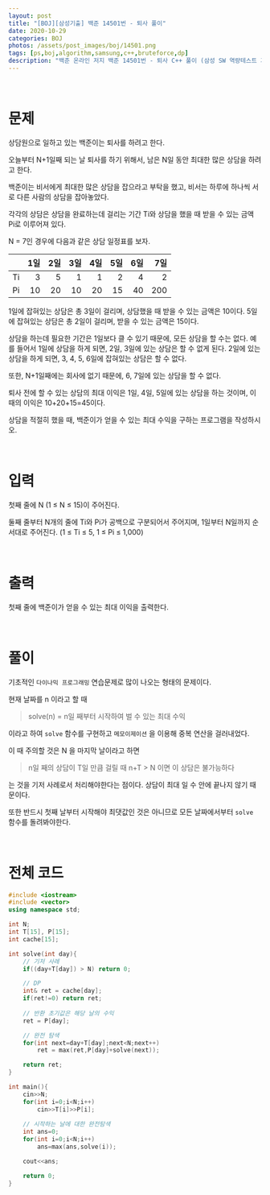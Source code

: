 ```yaml
---
layout: post
title: "[BOJ][삼성기출] 백준 14501번 - 퇴사 풀이"
date: 2020-10-29
categories: BOJ
photos: /assets/post_images/boj/14501.png
tags: [ps,boj,algorithm,samsung,c++,bruteforce,dp]
description: "백준 온라인 저지 백준 14501번 - 퇴사 C++ 풀이 (삼성 SW 역량테스트 기출)"
---
```


<br>

# 문제

상담원으로 일하고 있는 백준이는 퇴사를 하려고 한다.

오늘부터 N+1일째 되는 날 퇴사를 하기 위해서, 남은 N일 동안 최대한 많은 상담을 하려고 한다.

백준이는 비서에게 최대한 많은 상담을 잡으라고 부탁을 했고, 비서는 하루에 하나씩 서로 다른 사람의 상담을 잡아놓았다.

각각의 상담은 상담을 완료하는데 걸리는 기간 Ti와 상담을 했을 때 받을 수 있는 금액 Pi로 이루어져 있다.

N = 7인 경우에 다음과 같은 상담 일정표를 보자.

| 	|1일|2일|3일|4일|5일|6일|7일|
|:---:|---:|---:|---:|---:|---:|---:|---:|
Ti|3|5|1|1|2|4|2|
Pi|10|20|10|20|15|40|200|

1일에 잡혀있는 상담은 총 3일이 걸리며, 상담했을 때 받을 수 있는 금액은 10이다. 5일에 잡혀있는 상담은 총 2일이 걸리며, 받을 수 있는 금액은 15이다.

상담을 하는데 필요한 기간은 1일보다 클 수 있기 때문에, 모든 상담을 할 수는 없다. 예를 들어서 1일에 상담을 하게 되면, 2일, 3일에 있는 상담은 할 수 없게 된다. 2일에 있는 상담을 하게 되면, 3, 4, 5, 6일에 잡혀있는 상담은 할 수 없다.

또한, N+1일째에는 회사에 없기 때문에, 6, 7일에 있는 상담을 할 수 없다.

퇴사 전에 할 수 있는 상담의 최대 이익은 1일, 4일, 5일에 있는 상담을 하는 것이며, 이때의 이익은 10+20+15=45이다.

상담을 적절히 했을 때, 백준이가 얻을 수 있는 최대 수익을 구하는 프로그램을 작성하시오.

<br>

# 입력

첫째 줄에 N (1 ≤ N ≤ 15)이 주어진다.

둘째 줄부터 N개의 줄에 Ti와 Pi가 공백으로 구분되어서 주어지며, 1일부터 N일까지 순서대로 주어진다. (1 ≤ Ti ≤ 5, 1 ≤ Pi ≤ 1,000)

<br>

# 출력

첫째 줄에 백준이가 얻을 수 있는 최대 이익을 출력한다.

<br>

# 풀이

기초적인 `다이나믹 프로그래밍` 연습문제로 많이 나오는 형태의 문제이다.

현재 날짜를 n 이라고 할 때

> solve(n) = n일 째부터 시작하여 벌 수 있는 최대 수익

이라고 하여 `solve` 함수를 구현하고 `메모이제이션` 을 이용해 중복 연산을 걸러내었다.

이 때 주의할 것은 N 을 마지막 날이라고 하면

> n일 째의 상담이 T일 만큼 걸릴 때 n+T > N 이면 이 상담은 불가능하다

는 것을 기저 사례로서 처리해야한다는 점이다. 상담이 최대 일 수 안에 끝나지 않기 때문이다.

또한 반드시 첫째 날부터 시작해야 최댓값인 것은 아니므로 모든 날짜에서부터 `solve` 함수를 돌려봐야한다.

<br>

# 전체 코드

```c++
#include <iostream>
#include <vector>
using namespace std;

int N;
int T[15], P[15];
int cache[15];

int solve(int day){
    // 기저 사례
	if((day+T[day]) > N) return 0;

    // DP
 	int& ret = cache[day];
	if(ret!=0) return ret;	
	
    // 반환 초기값은 해당 날의 수익
	ret = P[day];

    // 완전 탐색
	for(int next=day+T[day];next<N;next++)
		ret = max(ret,P[day]+solve(next));

	return ret;
}

int main(){
	cin>>N;
	for(int i=0;i<N;i++)
		cin>>T[i]>>P[i];
	
    // 시작하는 날에 대한 완전탐색
	int ans=0;
	for(int i=0;i<N;i++)
		ans=max(ans,solve(i));

	cout<<ans;

	return 0;
}
```
